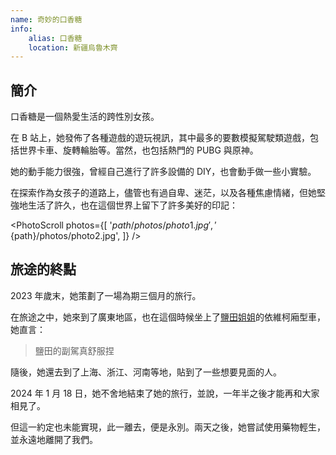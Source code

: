 ```yaml
---
name: 奇妙的口香糖
info:
    alias: 口香糖
    location: 新疆烏魯木齊
---
```


## 簡介

口香糖是一個熱愛生活的跨性別女孩。

在 B 站上，她發佈了各種遊戲的遊玩視訊，其中最多的要數模擬駕駛類遊戲，包括世界卡車、旋轉輪胎等。當然，也包括熱門的 PUBG 與原神。

她的動手能力很強，曾經自己進行了許多設備的 DIY，也會動手做一些小實驗。

<!-- World Truck - Driving Simulator -->

<!-- Spintires: MudRunner -->

在探索作為女孩子的道路上，儘管也有過自卑、迷茫，以及各種焦慮情緒，但她堅強地生活了許久，也在這個世界上留下了許多美好的印記：

<PhotoScroll photos={[
    '${path}/photos/photo1.jpg',
    '${path}/photos/photo2.jpg',
]} />

## 旅途的終點

2023 年歲末，她策劃了一場為期三個月的旅行。

在旅途之中，她來到了廣東地區，也在這個時候坐上了[鹽田姐姐](https://one-among.us/profile/SS3B_0016/)的依維柯廂型車，她直言：

> 鹽田的副駕真舒服捏

隨後，她還去到了上海、浙江、河南等地，貼到了一些想要見面的人。

2024 年 1 月 18 日，她不舍地結束了她的旅行，並說，一年半之後才能再和大家相見了。

但這一約定也未能實現，此一離去，便是永別。兩天之後，她嘗試使用藥物輕生，並永遠地離開了我們。

